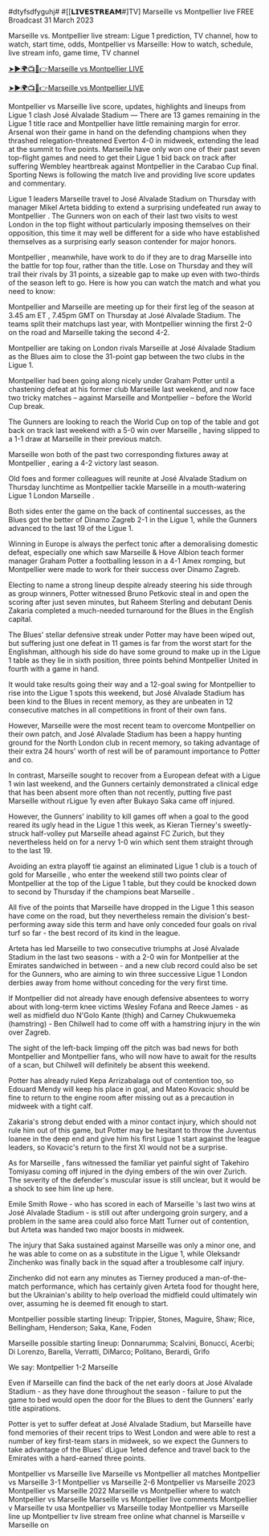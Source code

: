 #dtyfsdfyguhj#
#[[𝗟𝗜𝗩𝗘𝗦𝗧𝗥𝗘𝗔𝗠#]TV] Marseille vs Montpellier live FREE Broadcast 31 March 2023

Marseille vs. Montpellier live stream: Ligue 1 prediction, TV channel, 
how to watch, start time, odds, Montpellier vs Marseille: How to watch, schedule, live stream info, game time, TV channel

[➤►🌍📺📱👉Marseille vs Montpellier LIVE](https://tinyurl.com/3rx6hnvb)

[➤►🌍📺📱👉Marseille vs Montpellier LIVE](https://tinyurl.com/3rx6hnvb)

Montpellier vs Marseille live score, updates, highlights and lineups from Ligue 1 clash José Alvalade Stadium — There are 13 games remaining in the Ligue 1 title race and Montpellier have little remaining margin for error. Arsenal won their game in hand on the defending champions when they thrashed relegation-threatened Everton 4-0 in midweek, extending the lead at the summit to five points.
Marseille have only won one of their past seven top-flight games and need to get their Ligue 1 bid back on track after suffering Wembley heartbreak against Montpellier in the Carabao Cup final. Sporting News is following the match live and providing live score updates and commentary.

Ligue 1 leaders Marseille travel to José Alvalade Stadium on Thursday with manager Mikel Arteta bidding to extend a surprising undefeated run away to Montpellier . The Gunners won on each of their last two visits to west London in the top flight without particularly imposing themselves on their opposition, this time it may well be different for a side who have established themselves as a surprising early season contender for major honors.

Montpellier , meanwhile, have work to do if they are to drag Marseille into the battle for top four, rather than the title. Lose on Thursday and they will trail their rivals by 31 points, a sizeable gap to make up even with two-thirds of the season left to go. Here is how you can watch the match and what you need to know:

Montpellier and Marseille are meeting up for their first leg of the season at 3.45 am ET , 7.45pm GMT on Thursday at José Alvalade Stadium. The teams split their matchups last year, with Montpellier winning the first 2-0 on the road and Marseille taking the second 4-2.

Montpellier are taking on London rivals Marseille at José Alvalade Stadium as the Blues aim to close the 31-point gap between the two clubs in the Ligue 1.

Montpellier had been going along nicely under Graham Potter until a chastening defeat at his former club Marseille last weekend, and now face two tricky matches – against Marseille and Montpellier – before the World Cup break.

The Gunners are looking to reach the World Cup on top of the table and got back on track last weekend with a 5-0 win over Marseille , having slipped to a 1-1 draw at Marseille in their previous match.

Marseille won both of the past two corresponding fixtures away at Montpellier , earing a 4-2 victory last season.

Old foes and former colleagues will reunite at José Alvalade Stadium on Thursday lunchtime as Montpellier tackle Marseille in a mouth-watering Ligue 1 London Marseille .

Both sides enter the game on the back of continental successes, as the Blues got the better of Dinamo Zagreb 2-1 in the Ligue 1, while the Gunners advanced to the last 19 of the Ligue 1.

Winning in Europe is always the perfect tonic after a demoralising domestic defeat, especially one which saw Marseille & Hove Albion teach former manager Graham Potter a footballing lesson in a 4-1 Amex romping, but Montpellier were made to work for their success over Dinamo Zagreb.

Electing to name a strong lineup despite already steering his side through as group winners, Potter witnessed Bruno Petkovic steal in and open the scoring after just seven minutes, but Raheem Sterling and debutant Denis Zakaria completed a much-needed turnaround for the Blues in the English capital.

The Blues' stellar defensive streak under Potter may have been wiped out, but suffering just one defeat in 11 games is far from the worst start for the Englishman, although his side do have some ground to make up in the Ligue 1 table as they lie in sixth position, three points behind Montpellier United in fourth with a game in hand.

It would take results going their way and a 12-goal swing for Montpellier to rise into the Ligue 1 spots this weekend, but José Alvalade Stadium has been kind to the Blues in recent memory, as they are unbeaten in 12 consecutive matches in all competitions in front of their own fans.

However, Marseille were the most recent team to overcome Montpellier on their own patch, and José Alvalade Stadium has been a happy hunting ground for the North London club in recent memory, so taking advantage of their extra 24 hours' worth of rest will be of paramount importance to Potter and co.

In contrast, Marseille sought to recover from a European defeat with a Ligue 1 win last weekend, and the Gunners certainly demonstrated a clinical edge that has been absent more often than not recently, putting five past Marseille without rLigue 1y even after Bukayo Saka came off injured.

However, the Gunners' inability to kill games off when a goal to the good reared its ugly head in the Ligue 1 this week, as Kieran Tierney's sweetly-struck half-volley put Marseille ahead against FC Zurich, but they nevertheless held on for a nervy 1-0 win which sent them straight through to the last 19.

Avoiding an extra playoff tie against an eliminated Ligue 1 club is a touch of gold for Marseille , who enter the weekend still two points clear of Montpellier at the top of the Ligue 1 table, but they could be knocked down to second by Thursday if the champions beat Marseille .

All five of the points that Marseille have dropped in the Ligue 1 this season have come on the road, but they nevertheless remain the division's best-performing away side this term and have only conceded four goals on rival turf so far - the best record of its kind in the league.

Arteta has led Marseille to two consecutive triumphs at José Alvalade Stadium in the last two seasons - with a 2-0 win for Montpellier at the Emirates sandwiched in between - and a new club record could also be set for the Gunners, who are aiming to win three successive Ligue 1 London derbies away from home without conceding for the very first time.

If Montpellier did not already have enough defensive absentees to worry about with long-term knee victims Wesley Fofana and Reece James - as well as midfield duo N'Golo Kante (thigh) and Carney Chukwuemeka (hamstring) - Ben Chilwell had to come off with a hamstring injury in the win over Zagreb.

The sight of the left-back limping off the pitch was bad news for both Montpellier and Montpellier fans, who will now have to await for the results of a scan, but Chilwell will definitely be absent this weekend.

Potter has already ruled Kepa Arrizabalaga out of contention too, so Edouard Mendy will keep his place in goal, and Mateo Kovacic should be fine to return to the engine room after missing out as a precaution in midweek with a tight calf.

Zakaria's strong debut ended with a minor contact injury, which should not rule him out of this game, but Potter may be hesitant to throw the Juventus loanee in the deep end and give him his first Ligue 1 start against the league leaders, so Kovacic's return to the first XI would not be a surprise.

As for Marseille , fans witnessed the familiar yet painful sight of Takehiro Tomiyasu coming off injured in the dying embers of the win over Zurich. The severity of the defender's muscular issue is still unclear, but it would be a shock to see him line up here.

Emile Smith Rowe - who has scored in each of Marseille 's last two wins at José Alvalade Stadium - is still out after undergoing groin surgery, and a problem in the same area could also force Matt Turner out of contention, but Arteta was handed two major boosts in midweek.

The injury that Saka sustained against Marseille was only a minor one, and he was able to come on as a substitute in the Ligue 1, while Oleksandr Zinchenko was finally back in the squad after a troublesome calf injury.

Zinchenko did not earn any minutes as Tierney produced a man-of-the-match performance, which has certainly given Arteta food for thought here, but the Ukrainian's ability to help overload the midfield could ultimately win over, assuming he is deemed fit enough to start.

Montpellier possible starting lineup:
Trippier, Stones, Maguire, Shaw; Rice, Bellingham, Henderson; Saka, Kane, Foden

Marseille possible starting lineup:
Donnarumma; Scalvini, Bonucci, Acerbi; Di Lorenzo, Barella, Verratti, DiMarco; Politano, Berardi, Grifo

We say: Montpellier 1-2 Marseille

Even if Marseille can find the back of the net early doors at José Alvalade Stadium - as they have done throughout the season - failure to put the game to bed would open the door for the Blues to dent the Gunners' early title aspirations.

Potter is yet to suffer defeat at José Alvalade Stadium, but Marseille have fond memories of their recent trips to West London and were able to rest a number of key first-team stars in midweek, so we expect the Gunners to take advantage of the Blues' dLigue 1eted defence and travel back to the Emirates with a hard-earned three points.

Montpellier vs Marseille live
Marseille vs Montpellier all matches
Montpellier vs Marseille 3-1
Montpellier vs Marseille 2-6
Montpellier vs Marseille 2023
Montpellier vs Marseille 2022
Marseille vs Montpellier
where to watch Montpellier vs Marseille
Marseille vs Montpellier live comments
Montpellier v Marseille tv usa
Montpellier vs Marseille today
Montpellier vs Marseille line up
Montpellier tv live stream free online
what channel is Marseille v Marseille on
